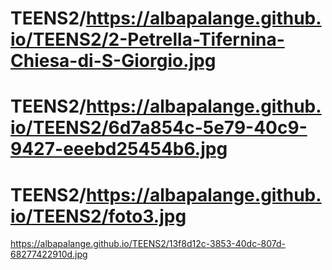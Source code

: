 # TEENS2/https://albapalange.github.io/TEENS2/2-Petrella-Tifernina-Chiesa-di-S-Giorgio.jpg
# TEENS2/https://albapalange.github.io/TEENS2/6d7a854c-5e79-40c9-9427-eeebd25454b6.jpg
# TEENS2/https://albapalange.github.io/TEENS2/foto3.jpg
https://albapalange.github.io/TEENS2/13f8d12c-3853-40dc-807d-68277422910d.jpg
